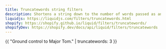 ```yaml
---
title: Truncatewords string filters
description: Shortens a string down to the number of words passed as an argument. If the specified number of words is less than the number of words in the string, an ellipsis (…) is appended to the string.
liquidjs: https://liquidjs.com/filters/truncatewords.html
shopify: https://shopify.github.io/liquid/filters/truncatewords/
shopifyDev: https://shopify.dev/docs/api/liquid/filters/truncatewords
---
```

{{ "Ground control to Major Tom." | truncatewords: 3 }}